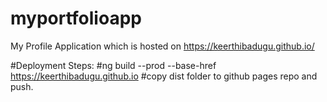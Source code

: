 # myportfolioapp
My Profile Application which is hosted on https://keerthibadugu.github.io/

#Deployment Steps:
#ng build --prod --base-href https://keerthibadugu.github.io
#copy dist folder to github pages repo and push.
